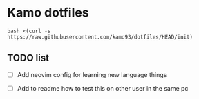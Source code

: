 # Kamo dotfiles

```
bash <(curl -s https://raw.githubusercontent.com/kamo93/dotfiles/HEAD/init)
```

## TODO list
- [ ] Add neovim config for learning new language things
- [ ] Add to readme how to test this on other user in the same pc

